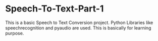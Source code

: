 # Speech-To-Text-Part-1
This is a basic Speech to Text Conversion project. Python Libraries like speechrecognition and pyaudio are used. This is basically for learning purpose.
